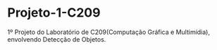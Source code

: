# Projeto-1-C209
1º Projeto do Laboratório de C209(Computação Gráfica e Multimídia), envolvendo Detecção de Objetos.
